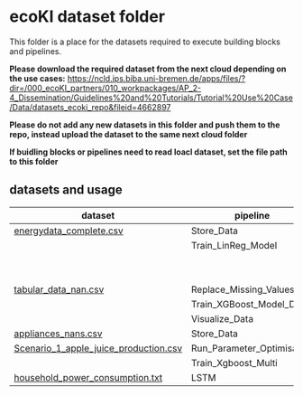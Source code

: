 # ecoKI dataset folder

This folder is a place for the datasets required to execute building blocks and pipelines. 

**Please download the required dataset from the next cloud depending on the use cases:** https://ncld.ips.biba.uni-bremen.de/apps/files/?dir=/000_ecoKI_partners/010_workpackages/AP_2-4_Dissemination/Guidelines%20and%20Tutorials/Tutorial%20Use%20Case/Data/datasets_ecoki_repo&fileid=4662897

**Please do not add any new datasets in this folder and push them to the repo, instead upload the dataset to the same next cloud folder**

**If buidling blocks or pipelines need to read loacl dataset, set the file path to this folder**

## datasets and usage
| dataset | pipeline|example|
|  ----  | ----  |----  |
| [energydata_complete.csv](https://ncld.ips.biba.uni-bremen.de/apps/files/?dir=/000_ecoKI_partners/010_workpackages/AP_2-4_Dissemination/Guidelines%20and%20Tutorials/Tutorial%20Use%20Case/Data/datasets_ecoki_repo&openfile=4662903) | Store_Data  | energyMonitoring|
|  | Train_LinReg_Model  |execute_ecoki_pipeline|
|  | |object_structure |
|  |  |restapi|
|[tabular_data_nan.csv](https://ncld.ips.biba.uni-bremen.de/apps/files/?dir=/000_ecoKI_partners/010_workpackages/AP_2-4_Dissemination/Guidelines%20and%20Tutorials/Tutorial%20Use%20Case/Data/datasets_ecoki_repo&openfile=4662899) | Replace_Missing_Values  |missingDataImputation|
| |Train_XGBoost_Model_Dm  | |
| |Visualize_Data  | |
| [appliances_nans.csv](https://ncld.ips.biba.uni-bremen.de/apps/files/?dir=/000_ecoKI_partners/010_workpackages/AP_2-4_Dissemination/Guidelines%20and%20Tutorials/Tutorial%20Use%20Case/Data/datasets_ecoki_repo&openfile=4662900)  | Store_Data  | |
| [Scenario_1_apple_juice_production.csv](https://ncld.ips.biba.uni-bremen.de/apps/files/?dir=/000_ecoKI_partners/010_workpackages/AP_2-4_Dissemination/Guidelines%20and%20Tutorials/Tutorial%20Use%20Case/Data/datasets_ecoki_repo&openfile=4668787)  | Run_Parameter_Optimisation  | |
|  |Train_Xgboost_Multi||
|[household_power_consumption.txt](https://archive.ics.uci.edu/dataset/235/individual+household+electric+power+consumption)  |LSTM|
